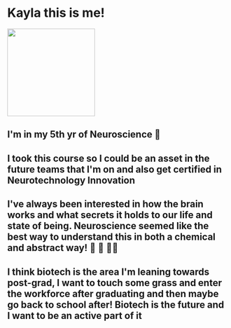 # Kayla this is me!
<img src=""  width="200" />

## I'm in my 5th yr of Neuroscience :brain: 

## I took this course so I could be an asset in the future teams that I'm on and also get certified in Neurotechnology Innovation 

## I've always been interested in how the brain works and what secrets it holds to our life and state of being. Neuroscience seemed like the best way to understand this in both a chemical and abstract way! :goggles: :dna: :woman_teacher:

## I think biotech is the area I'm leaning towards post-grad, I want to touch some grass and enter the workforce after graduating and then maybe go back to school after! Biotech is the future and I want to be an active part of it 
